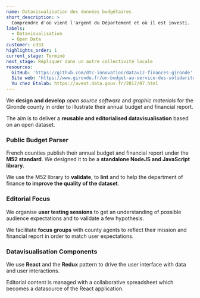 ```yaml
---
name: Datavisualisation des données budgétaires
short_description: >
  Comprendre d'où vient l'argent du Département et où il est investi.
labels:
  - Datavisualisation
  - Open Data
customer: cd33
highlights_order: 1
current_stage: Terminé
next_stage: Répliquer dans un autre collectivité locale
resources:
  GitHub: 'https://github.com/dtc-innovation/dataviz-finances-gironde'
  Site web: 'https://www.gironde.fr/un-budget-au-service-des-solidarites-humaine-et-territoriale#'
  Vu chez Etalab: https://avent.data.gouv.fr/2017/07.html
---
```


We **design and develop** _open source software_ and _graphic materials_ for the Gironde county in order to illustrate their annual budget and financial report.

The aim is to deliver a **reusable and editorialised datavisualisation** based on an open dataset.

### Public Budget Parser

French counties publish their annual budget and financial report under the **M52 standard**. We designed it to be a **standalone NodeJS and JavaScript library**.

We use the M52 library to **validate**, to **lint** and to help the department of finance **to improve the quality of the dataset**.

### Editorial Focus

We organise **user testing sessions** to get an understanding of possible audience expectations and to validate a few hypothesis.

We facilitate **focus groups** with county agents to reflect their mission and financial report in order to match user expectations.

### Datavisualisation Components

We use **React** and the **Redux** pattern to drive the user interface with data and user interactions.

Editorial content is managed with a collaborative spreadsheet which becomes a datasource of the React application.
